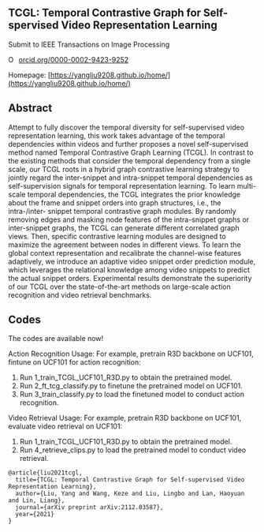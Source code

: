## TCGL: Temporal Contrastive Graph for Self-spervised Video Representation Learning
Submit to IEEE Transactions on Image Processing 

<a href="https://orcid.org/0000-0002-9423-9252" target="orcid.widget" rel="noopener noreferrer" style="vertical-align:top;"><img src="https://orcid.org/sites/default/files/images/orcid_16x16.png" style="width:1em;margin-right:.5em;" alt="ORCID iD icon">orcid.org/0000-0002-9423-9252</a>

Homepage: [https://yangliu9208.github.io/home/](https://yangliu9208.github.io/home/)

## Abstract
Attempt to fully discover the temporal diversity for self-supervised video representation learning, this work takes advantage of the temporal dependencies within videos and further proposes a novel self-supervised method named Temporal Contrastive Graph Learning (TCGL). In contrast to the existing methods that consider the temporal dependency from a single scale, our TCGL roots in a hybrid graph contrastive learning strategy to jointly regard the inter-snippet and intra-snippet temporal dependencies as self-supervision signals for temporal representation learning. To learn multi-scale temporal dependencies, the TCGL integrates the prior knowledge about the frame and snippet orders into graph structures, i.e., the intra-/inter- snippet temporal contrastive graph modules. By randomly removing edges and masking node features of the intra-snippet graphs or inter-snippet graphs, the TCGL can generate different correlated graph views. Then, specific contrastive learning modules are designed to maximize the agreement  between nodes in different views. To learn the global context representation and recalibrate the channel-wise features adaptively, we introduce an adaptive video snippet order prediction module, which leverages the relational knowledge among video snippets to predict the actual snippet orders. Experimental results demonstrate the superiority of our TCGL over the state-of-the-art methods on large-scale action recognition and video retrieval benchmarks.

## Codes 
The codes are available now!    

Action Recognition Usage:
For example, pretrain R3D backbone on UCF101, fintune on UCF101 for action recognition:
1. Run 1_train_TCGL_UCF101_R3D.py to obtain the pretrained model.
2. Run 2_ft_tcg_classify.py to finetune the pretrained model on UCF101.
3. Run 3_train_classify.py to load the finetuned model to conduct action recognition.

Video Retrieval Usage:
For example, pretrain R3D backbone on UCF101, evaluate video retrieval on UCF101:
1. Run 1_train_TCGL_UCF101_R3D.py to obtain the pretrained model.
2. Run 4_retrieve_clips.py to load the pretrained model to conduct video retrieval.

```
@article{liu2021tcgl,
  title={TCGL: Temporal Contrastive Graph for Self-supervised Video Representation Learning},
  author={Liu, Yang and Wang, Keze and Liu, Lingbo and Lan, Haoyuan and Lin, Liang},
  journal={arXiv preprint arXiv:2112.03587},
  year={2021}
}
``` 
